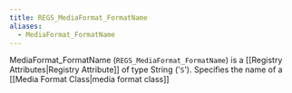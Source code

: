```yaml
---
title: REGS_MediaFormat_FormatName
aliases:
  - MediaFormat_FormatName
---
```


MediaFormat_FormatName (`REGS_MediaFormat_FormatName`) is a [[Registry Attributes|Registry Attribute]] of type String ('`S`').
Specifies the name of a [[Media Format Class|media format class]]
